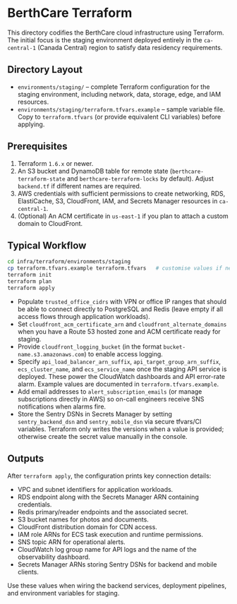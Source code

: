 # BerthCare Terraform

This directory codifies the BerthCare cloud infrastructure using Terraform. The initial focus is the staging environment deployed entirely in the `ca-central-1` (Canada Central) region to satisfy data residency requirements.

## Directory Layout

- `environments/staging/` – complete Terraform configuration for the staging environment, including network, data, storage, edge, and IAM resources.
- `environments/staging/terraform.tfvars.example` – sample variable file. Copy to `terraform.tfvars` (or provide equivalent CLI variables) before applying.

## Prerequisites

1. Terraform `1.6.x` or newer.
2. An S3 bucket and DynamoDB table for remote state (`berthcare-terraform-state` and `berthcare-terraform-locks` by default). Adjust `backend.tf` if different names are required.
3. AWS credentials with sufficient permissions to create networking, RDS, ElastiCache, S3, CloudFront, IAM, and Secrets Manager resources in `ca-central-1`.
4. (Optional) An ACM certificate in `us-east-1` if you plan to attach a custom domain to CloudFront.

## Typical Workflow

```bash
cd infra/terraform/environments/staging
cp terraform.tfvars.example terraform.tfvars   # customise values if needed
terraform init
terraform plan
terraform apply
```

- Populate `trusted_office_cidrs` with VPN or office IP ranges that should be able to connect directly to PostgreSQL and Redis (leave empty if all access flows through application workloads).
- Set `cloudfront_acm_certificate_arn` and `cloudfront_alternate_domains` when you have a Route 53 hosted zone and ACM certificate ready for staging.
- Provide `cloudfront_logging_bucket` (in the format `bucket-name.s3.amazonaws.com`) to enable access logging.
- Specify `api_load_balancer_arn_suffix`, `api_target_group_arn_suffix`, `ecs_cluster_name`, and `ecs_service_name` once the staging API service is deployed. These power the CloudWatch dashboards and API error-rate alarm. Example values are documented in `terraform.tfvars.example`.
- Add email addresses to `alert_subscription_emails` (or manage subscriptions directly in AWS) so on-call engineers receive SNS notifications when alarms fire.
- Store the Sentry DSNs in Secrets Manager by setting `sentry_backend_dsn` and `sentry_mobile_dsn` via secure tfvars/CI variables. Terraform only writes the versions when a value is provided; otherwise create the secret value manually in the console.

## Outputs

After `terraform apply`, the configuration prints key connection details:

- VPC and subnet identifiers for application workloads.
- RDS endpoint along with the Secrets Manager ARN containing credentials.
- Redis primary/reader endpoints and the associated secret.
- S3 bucket names for photos and documents.
- CloudFront distribution domain for CDN access.
- IAM role ARNs for ECS task execution and runtime permissions.
- SNS topic ARN for operational alerts.
- CloudWatch log group name for API logs and the name of the observability dashboard.
- Secrets Manager ARNs storing Sentry DSNs for backend and mobile clients.

Use these values when wiring the backend services, deployment pipelines, and environment variables for staging.
